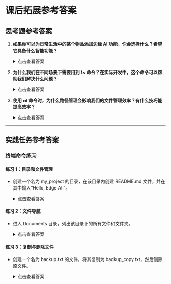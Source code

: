 # 课后拓展参考答案

## 思考题参考答案

1. **如果你可以为日常生活中的某个物品添加边缘 AI 功能，你会选择什么？希望它具备什么智能功能？**
   <details>
   <summary>点击查看答案</summary>
   示例答案：为冰箱添加边缘 AI 功能，让它能够识别内部的食品种类和数量，并提供实时过期提醒。冰箱还能根据现有食材推荐菜谱，帮助减少浪费。
   </details>

2. **为什么我们在不同场景下需要用到 `ls` 命令？在实际开发中，这个命令可以帮助我们解决什么问题？**
   <details>
   <summary>点击查看答案</summary>
   示例答案：`ls` 命令可以快速查看当前目录的文件和文件夹，帮助我们确认文件是否存在或验证目录结构。在开发中，它能够帮助检查项目文件是否正确生成，或者定位需要修改的文件。
   </details>

3. **使用 `cd` 命令时，为什么路径管理会影响我们的文件管理效率？有什么技巧能提高效率？**
   <details>
   <summary>点击查看答案</summary>
   示例答案：路径管理直接决定了我们操作文件和目录的效率。频繁使用 `cd` 命令切换目录时，记住相对路径可以减少复杂操作。同时可以使用快捷命令（如 `cd ~` 返回主目录、`cd ..` 返回上一级目录）提高效率。另外，`tab` 键自动补全功能可以显著加快导航速度。
   </details>

---

## 实践任务参考答案

### 终端命令练习

#### 练习 1：目录和文件管理

- 创建一个名为 my_project 的目录，在该目录内创建 README.md 文件，并在其中输入“Hello, Edge AI!”。

   <details>
   <summary>点击查看答案</summary>

   1. 创建目录：

      ```bash
      mkdir my_project
      ```

   2. 创建文件：

      ```bash
      cd my_project
      touch README.md
      ```

   3. 编辑文件：

      ```bash
      echo "Hello, Edge AI!" > README.md
      ```

   4. 查看内容：

      ```bash
      cat README.md
      ```

   </details>

#### 练习 2：文件导航

- 进入 Documents 目录，列出该目录下的所有文件和文件夹。

   <details>
   <summary>点击查看答案</summary>

   1. 切换到 Documents 目录：

      ```bash
      cd ~/Documents
      ```

   2. 列出目录内容：

      ```bash
      ls
      ```

   </details>

#### 练习 3：复制与删除文件

- 创建一个名为 backup.txt 的文件，将其复制为 backup_copy.txt，然后删除原文件。

   <details>
   <summary>点击查看答案</summary>

   1. 创建文件：

      ```bash
      touch backup.txt
      ```

   2. 复制文件：

      ```bash
      cp backup.txt backup_copy.txt
      ```

   3. 删除原文件：

      ```bash
      rm backup.txt
      ```

   4. 验证结果：

      ```bash
      ls
      ```

   </details>
